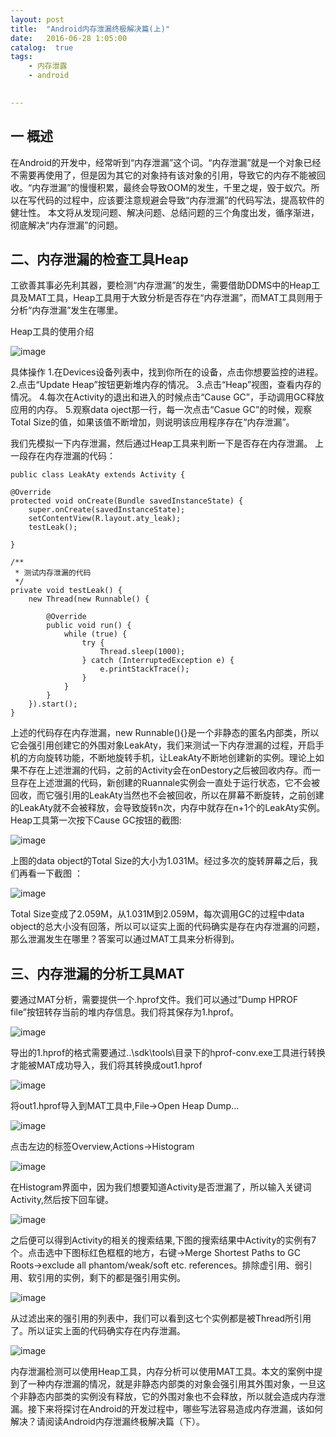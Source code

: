 ```yaml
---
layout: post
title:  "Android内存泄漏终极解决篇(上)"
date:   2016-06-28 1:05:00
catalog:  true
tags:
    - 内存泄露
    - android
       

---
```


## 一 概述

在Android的开发中，经常听到“内存泄漏”这个词。“内存泄漏”就是一个对象已经不需要再使用了，但是因为其它的对象持有该对象的引用，导致它的内存不能被回收。“内存泄漏”的慢慢积累，最终会导致OOM的发生，千里之堤，毁于蚁穴。所以在写代码的过程中，应该要注意规避会导致“内存泄漏”的代码写法，提高软件的健壮性。 
本文将从发现问题、解决问题、总结问题的三个角度出发，循序渐进，彻底解决“内存泄漏”的问题。

## 二、内存泄漏的检查工具Heap

工欲善其事必先利其器，要检测“内存泄漏”的发生，需要借助DDMS中的Heap工具及MAT工具，Heap工具用于大致分析是否存在“内存泄漏”，而MAT工具则用于分析“内存泄漏”发生在哪里。

Heap工具的使用介绍 

![image](http://img.blog.csdn.net/20151226111352536)

具体操作 
1.在Devices设备列表中，找到你所在的设备，点击你想要监控的进程。 
2.点击“Update Heap”按钮更新堆内存的情况。 
3.点击“Heap”视图，查看内存的情况。 
4.每次在Activity的退出和进入的时候点击“Cause GC”，手动调用GC释放应用的内存。 
5.观察data oject那一行，每一次点击“Casue GC”的时候，观察Total Size的值，如果该值不断增加，则说明该应用程序存在“内存泄漏”。

我们先模拟一下内存泄漏，然后通过Heap工具来判断一下是否存在内存泄漏。 
上一段存在内存泄漏的代码：

    public class LeakAty extends Activity {

    @Override
    protected void onCreate(Bundle savedInstanceState) {
        super.onCreate(savedInstanceState);
        setContentView(R.layout.aty_leak);
        testLeak();

    }

    /**
     * 测试内存泄漏的代码
     */
    private void testLeak() {
        new Thread(new Runnable() {

            @Override
            public void run() {
                while (true) {
                    try {
                        Thread.sleep(1000);
                    } catch (InterruptedException e) {
                        e.printStackTrace();
                    }
                }
            }
        }).start();
    }
    
上述的代码存在内存泄漏，new Runnable(){}是一个非静态的匿名内部类，所以它会强引用创建它的外围对象LeakAty，我们来测试一下内存泄漏的过程，开启手机的方向旋转功能，不断地旋转手机，让LeakAty不断地创建新的实例。理论上如果不存在上述泄漏的代码，之前的Activity会在onDestory之后被回收内存。而一旦存在上述泄漏的代码，新创建的Ruannale实例会一直处于运行状态，它不会被回收，而它强引用的LeakAty当然也不会被回收，所以在屏幕不断旋转，之前创建的LeakAty就不会被释放，会导致旋转n次，内存中就存在n+1个的LeakAty实例。 
Heap工具第一次按下Cause GC按钮的截图: 

![image](http://img.blog.csdn.net/20151226122523453)

上图的data object的Total Size的大小为1.031M。经过多次的旋转屏幕之后，我们再看一下截图 ：

![image](http://img.blog.csdn.net/20151226123103401)

Total Size变成了2.059M，从1.031M到2.059M，每次调用GC的过程中data object的总大小没有回落，所以可以证实上面的代码确实是存在内存泄漏的问题，那么泄漏发生在哪里？答案可以通过MAT工具来分析得到。

## 三、内存泄漏的分析工具MAT
要通过MAT分析，需要提供一个.hprof文件。我们可以通过”Dump HPROF file”按钮转存当前的堆内存信息。我们将其保存为1.hprof。

![image](http://img.blog.csdn.net/20151226124228747)

导出的1.hprof的格式需要通过..\sdk\tools\目录下的hprof-conv.exe工具进行转换才能被MAT成功导入，我们将其转换成out1.hprof 

![image](http://img.blog.csdn.net/20151226124929631)

将out1.hprof导入到MAT工具中,File->Open Heap Dump… 

![image](http://img.blog.csdn.net/20151226125245075)

点击左边的标签Overview,Actions->Histogram 

![image](http://img.blog.csdn.net/20151226125527802)

在Histogram界面中，因为我们想要知道Activity是否泄漏了，所以输入关键词Activity,然后按下回车键。

![image](http://img.blog.csdn.net/20151226125738485)

之后便可以得到Activity的相关的搜索结果,下图的搜索结果中Activity的实例有7个。点击选中下图标红色框框的地方，右键->Merge Shortest Paths to GC Roots->exclude all phantom/weak/soft etc. references。排除虚引用、弱引用、软引用的实例，剩下的都是强引用实例。

![image](http://img.blog.csdn.net/20151226131426067)

从过滤出来的强引用的列表中，我们可以看到这七个实例都是被Thread所引用了。所以证实上面的代码确实存在内存泄漏。

![image](http://img.blog.csdn.net/20151226131623886)

内存泄漏检测可以使用Heap工具，内存分析可以使用MAT工具。本文的案例中提到了一种内存泄漏的情况，就是非静态内部类的对象会强引用其外围对象，一旦这个非静态内部类的实例没有释放，它的外围对象也不会释放，所以就会造成内存泄漏。接下来将探讨在Android的开发过程中，哪些写法容易造成内存泄漏，该如何解决？请阅读Android内存泄漏终极解决篇（下）。